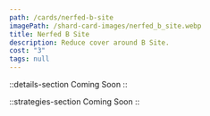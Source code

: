 ```yaml
---
path: /cards/nerfed-b-site
imagePath: /shard-card-images/nerfed_b_site.webp
title: Nerfed B Site
description: Reduce cover around B Site.
cost: "3"
tags: null
---
```


::details-section
Coming Soon
::

::strategies-section
Coming Soon
::

